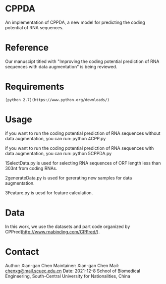 CPPDA
===============================
An implementation of CPPDA, a new model for predicting the coding potential of RNA sequences.

Reference
========================
Our manuscipt titled with "Improving the coding potential prediction of RNA sequences with data augmentation" is being reviewed.

Requirements
========================
    [python 2.7](https://www.python.org/downloads/)

Usage
========================
if you want to run the coding potential prediction of RNA sequences without data augmentation, you can run:
python 4CPP.py

if you want to run the coding potential prediction of RNA sequences with data augmentation, you can run:
python 5CPPDA.py

1SelectData.py is used for selecting RNA sequences of ORF length less than 303nt from coding RNAs.

2generateData.py is used for gererating new samples for data augmentation.

3Feature.py is uesd for feature calculation.


Data
=====================
In this work, we use the datasets and part code organized by CPPred(http://www.rnabinding.com/CPPred/).




Contact
=====================
Author: Xian-gan Chen
Maintainer: Xian-gan Chen
Mail: chenxg@mail.scuec.edu.cn
Date: 2021-12-8
School of Biomedical Engineering, South-Central University for Nationalities, China
